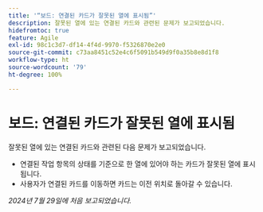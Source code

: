 ```yaml
---
title: '“보드: 연결된 카드가 잘못된 열에 표시됨”'
description: 잘못된 열에 있는 연결된 카드와 관련된 문제가 보고되었습니다.
hidefromtoc: true
feature: Agile
exl-id: 98c1c3d7-df14-4f4d-9970-f5326870e2e0
source-git-commit: c73aa8451c52e4c6f5091b549d9f0a35b8e8d1f8
workflow-type: ht
source-wordcount: '79'
ht-degree: 100%

---
```


# 보드: 연결된 카드가 잘못된 열에 표시됨

<!--

>[!NOTE]
>
>This issue was fixed on August 15, 2024.

-->

잘못된 열에 있는 연결된 카드와 관련된 다음 문제가 보고되었습니다.

* 연결된 작업 항목의 상태를 기준으로 한 열에 있어야 하는 카드가 잘못된 열에 표시됩니다.
* 사용자가 연결된 카드를 이동하면 카드는 이전 위치로 돌아갈 수 있습니다.

_2024년 7월 29일에 처음 보고되었습니다._
